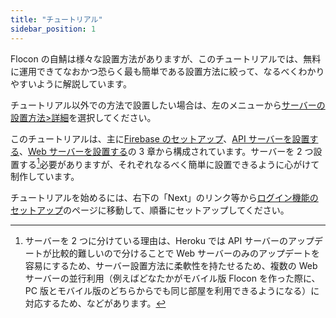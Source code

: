 ```yaml
---
title: "チュートリアル"
sidebar_position: 1
---
```


Flocon の自鯖は様々な設置方法がありますが、このチュートリアルでは、無料に運用できてなおかつ恐らく最も簡単である設置方法に絞って、なるべくわかりやすいように解説しています。

チュートリアル以外での方法で設置したい場合は、左のメニューから[サーバーの設置方法>詳細](../details/servers.md)を選択してください。

このチュートリアルは、主に[Firebase のセットアップ](./firebase_auth.md)、[API サーバーを設置する](./api_server.md)、[Web サーバーを設置する](./web_server.md)の 3 章から構成されています。サーバーを 2 つ設置する[^1]必要がありますが、それぞれなるべく簡単に設置できるように心がけて制作しています。

チュートリアルを始めるには、右下の「Next」のリンク等から[ログイン機能のセットアップ](./firebase_auth.md)のページに移動して、順番にセットアップしてください。

[^1]: サーバーを 2 つに分けている理由は、Heroku では API サーバーのアップデートが比較的難しいので分けることで Web サーバーのみのアップデートを容易にするため、サーバー設置方法に柔軟性を持たせるため、複数の Web サーバーの並行利用（例えばどなたかがモバイル版 Flocon を作った際に、PC 版とモバイル版のどちらからでも同じ部屋を利用できるようになる）に対応するため、などがあります。
